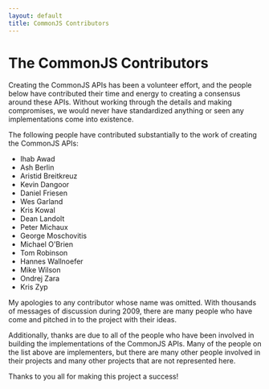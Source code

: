 ```yaml
---
layout: default
title: CommonJS Contributors
---
```


The CommonJS Contributors
=========================

Creating the CommonJS APIs has been a volunteer effort, and the people below have contributed their time and energy to creating a consensus around these APIs. Without working through the details and making compromises, we would never have standardized anything or seen any implementations come into existence.

The following people have contributed substantially to the work of creating the CommonJS APIs:

* Ihab Awad
* Ash Berlin
* Aristid Breitkreuz
* Kevin Dangoor
* Daniel Friesen
* Wes Garland
* Kris Kowal
* Dean Landolt
* Peter Michaux
* George Moschovitis
* Michael O'Brien
* Tom Robinson
* Hannes Wallnoefer
* Mike Wilson
* Ondrej Zara
* Kris Zyp

My apologies to any contributor whose name was omitted. With thousands of messages of discussion during 2009, there are many people who have come and pitched in to the project with their ideas.

Additionally, thanks are due to all of the people who have been involved in building the implementations of the CommonJS APIs. Many of the people on the list above are implementers, but there are many other people involved in their projects and many other projects that are not represented here.

Thanks to you all for making this project a success!
